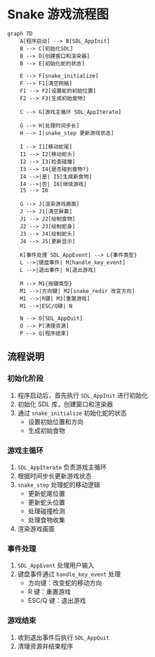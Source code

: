 # Snake 游戏流程图

```mermaid
graph TD
    A[程序启动] --> B[SDL_AppInit]
    B --> C[初始化SDL]
    B --> D[创建窗口和渲染器]
    B --> E[初始化蛇的状态]
    
    E --> F[snake_initialize]
    F --> F1[清空网格]
    F1 --> F2[设置蛇的初始位置]
    F2 --> F3[生成初始食物]
    
    C --> G[游戏主循环 SDL_AppIterate]
    
    G --> H[处理时间步长]
    H --> I[snake_step 更新游戏状态]
    
    I --> I1[移动蛇尾]
    I1 --> I2[移动蛇头]
    I2 --> I3[检查碰撞]
    I3 --> I4{是否碰到食物?}
    I4 -->|是| I5[生成新食物]
    I4 -->|否| I6[继续游戏]
    I5 --> I6
    
    G --> J[渲染游戏画面]
    J --> J1[清空屏幕]
    J1 --> J2[绘制食物]
    J2 --> J3[绘制蛇身]
    J3 --> J4[绘制蛇头]
    J4 --> J5[更新显示]
    
    K[事件处理 SDL_AppEvent] --> L{事件类型}
    L -->|键盘事件| M[handle_key_event]
    L -->|退出事件| N[退出游戏]
    
    M --> M1{按键类型}
    M1 -->|方向键| M2[snake_redir 改变方向]
    M1 -->|R键| M3[重置游戏]
    M1 -->|ESC/Q键| N
    
    N --> O[SDL_AppQuit]
    O --> P[清理资源]
    P --> Q[程序结束]
```

## 流程说明

### 初始化阶段
1. 程序启动后，首先执行 `SDL_AppInit` 进行初始化
2. 初始化 SDL 库，创建窗口和渲染器
3. 通过 `snake_initialize` 初始化蛇的状态
   - 设置初始位置和方向
   - 生成初始食物

### 游戏主循环
1. `SDL_AppIterate` 负责游戏主循环
2. 根据时间步长更新游戏状态
3. `snake_step` 处理蛇的移动逻辑
   - 更新蛇尾位置
   - 更新蛇头位置
   - 处理碰撞检测
   - 处理食物收集
4. 渲染游戏画面

### 事件处理
1. `SDL_AppEvent` 处理用户输入
2. 键盘事件通过 `handle_key_event` 处理
   - 方向键：改变蛇的移动方向
   - R 键：重置游戏
   - ESC/Q 键：退出游戏

### 游戏结束
1. 收到退出事件后执行 `SDL_AppQuit`
2. 清理资源并结束程序
